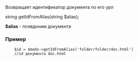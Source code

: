 Возвращает идентификатор документа по его урл

string getIdFromAlias(string $alias);

**$alias** - псевдоним документа

### Пример
```
	$id = $modx->getIdFromAlias('folder/folder/doc.html')
	//id документа doc.html
```
